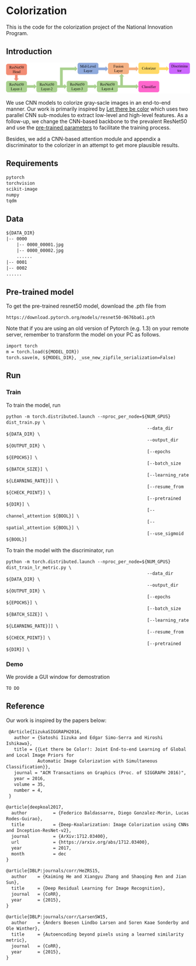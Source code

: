 # Colorization
This is the code for the colorization project of the National Innovation Program.

## Introduction
![Pipeline](https://github.com/wusize/colorization/blob/main/pipeline.png)

We use CNN models to colorize gray-sacle images in an end-to-end manner. Our work is primarily inspired by [Let there be color](https://github.com/satoshiiizuka/siggraph2016_colorization) which uses two parallel CNN sub-modules to extract low-level and high-level features. As a follow-up, we change the CNN-based backbone to the prevalent ResNet50 and use the [pre-trained parameters](https://download.pytorch.org/models/resnet50-0676ba61.pth) to facilitate the training process.

Besides, we add a CNN-based attention module and appendix a discriminator to the colorizer in an attempt to get more plausible results.

## Requirements

```
pytorch
torchvision
scikit-image
numpy
tqdm
```
## Data
```
${DATA_DIR}
|-- 0000
    |-- 0000_00001.jpg
    |-- 0000_00002.jpg
    ......
|-- 0001
|-- 0002
......
```

## Pre-trained model
To get the pre-trained resnet50 model, download the .pth file from
```
https://download.pytorch.org/models/resnet50-0676ba61.pth
```
Note that if you are using an old version of Pytorch (e.g. 1.3) on your remote server, remember to transform the model on your PC as follows.
```
import torch
m = torch.load(${MODEL_DIR})
torch.save(m, ${MODEL_DIR}, _use_new_zipfile_serialization=False)
```

## Run
### Train 
To train the model, run 
```
python -m torch.distributed.launch --nproc_per_node=${NUM_GPUS} dist_train.py \
                                                      --data_dir ${DATA_DIR} \
                                                      --output_dir ${OUTPUT_DIR} \
                                                      [--epochs ${EPOCHS}] \
                                                      [--batch_size ${BATCH_SIZE}] \
                                                      [--learning_rate ${LEARNING_RATE}]] \
                                                      [--resume_from ${CHECK_POINT}] \
                                                      [--pretrained ${DIR}] \
                                                      [--channel_attention ${BOOL}] \
                                                      [--spatial_attention ${BOOL}] \
                                                      [--use_sigmoid ${BOOL}] 
```
To train the model with the discriminator, run 
```
python -m torch.distributed.launch --nproc_per_node=${NUM_GPUS} dist_train_lr_metric.py \
                                                      --data_dir ${DATA_DIR} \
                                                      --output_dir ${OUTPUT_DIR} \ 
                                                      [--epochs ${EPOCHS}] \
                                                      [--batch_size ${BATCH_SIZE}] \
                                                      [--learning_rate ${LEARNING_RATE}]] \
                                                      [--resume_from ${CHECK_POINT}] \
                                                      [--pretrained ${DIR}] \
```
### Demo
We provide a GUI window for demostration
```
TO DO
```

## Reference
Our work is inspired by the papers below:
```
 @Article{IizukaSIGGRAPH2016,
   author = {Satoshi Iizuka and Edgar Simo-Serra and Hiroshi Ishikawa},
   title = {{Let there be Color!: Joint End-to-end Learning of Global and Local Image Priors for 
            Automatic Image Colorization with Simultaneous Classification}},
   journal = "ACM Transactions on Graphics (Proc. of SIGGRAPH 2016)",
   year = 2016,
   volume = 35,
   number = 4,
 }
```

```
@article{deepkoal2017,
  author          = {Federico Baldassarre, Diego Gonzalez-Morin, Lucas Rodes-Guirao},
  title           = {Deep-Koalarization: Image Colorization using CNNs and Inception-ResNet-v2},
  journal         = {ArXiv:1712.03400},
  url             = {https://arxiv.org/abs/1712.03400},
  year            = 2017,
  month           = dec
}
```
```
@article{DBLP:journals/corr/HeZRS15,
  author    = {Kaiming He and Xiangyu Zhang and Shaoqing Ren and Jian Sun},
  title     = {Deep Residual Learning for Image Recognition},
  journal   = {CoRR},
  year      = {2015},
}
```
```
@article{DBLP:journals/corr/LarsenSW15,
  author    = {Anders Boesen Lindbo Larsen and Soren Kaae Sonderby and Ole Winther},
  title     = {Autoencoding beyond pixels using a learned similarity metric},
  journal   = {CoRR},
  year      = {2015},
}
```
